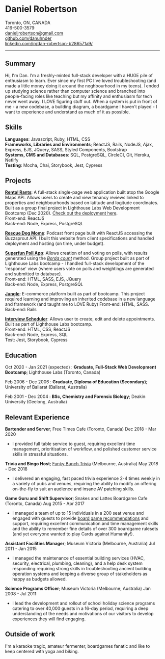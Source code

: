 Daniel Robertson
============


Toronto, ON, CANADA  
416-500-3579  
danieljrobertson@gmail.com    
[github.com/danuhnder](https://github.com/danuhnder)  
[linkedin.com/in/dan-robertson-b286571a9/](linkedin.com/in/dan-robertson-b286571a9/)  

 ---

Summary
-------

Hi, I'm Dan. I'm a freshly-minted full-stack developer with a HUGE pile of enthusiasm to learn. Ever since my first PC I've loved troubleshooting (and made a little money doing it around the neghbourhood in my teens). I ended up studying science rather than computer science and branched into people-facing roles like teaching but my affinity and enthusiasm for tech never went away. I LOVE figuring stuff out. When a system is put in front of me - a new codebase, a building diagram, a boardgame I haven't played - I want to experience and understand as much of it as possible. 

Skills
------

**Languages**: Javascript, Ruby, HTML, CSS      
**Frameworks, Libraries and Environments**;  ReactJS,  Rails, NodeJS, Ajax, Express, EJS, JQuery, SASS, Styled Components, Bootstrap   
**Systems, CMS and Databases**: SQL, PostgreSQL, CircleCI, Git, Heroku, Netlify      
**Testing**: Mocha, Chai, Storybook, Jest, Cypress


Projects
--------

[**Rental Rants**](https://github.com/danuhnder/lighthouse_final): A full-stack single-page web application built atop the Google Maps API. Allows users to create and view tenancy reviews linked to properties and neighbourhoods based on latitude and logitude coordinates. Built as a group final project in Lighthouse Labs Web Development Bootcamp (Dec 2020). [Check out the deployment here](https://thirsty-jang-ea95c4.netlify.app).       
Front-end: ReactJS                                                       
Back-end: Node, Express, PostgreSQL                                                

[**Rescue Dog Moms**](https://www.rescuedogmoms.ca): Podcast front page built with ReactJS accessing the Buzzsprout API. I built this website from client specifications and handled deployment and hosting (on time, under budget). 

[**Superfun Poll App**](https://github.com/gybubest/midterm): Allows creation of and voting on polls, with results generated using the [*Borda count*](https://en.wikipedia.org/wiki/Borda_count) method. Group project built as part of Lighthouse Labs bootcamp - I handled full-stack development of the 'response' view (where users vote on polls and weightings are generated and submitted to database).        
Front-end: HTML, SASS, EJS, JQuery                    
Back-end: Node, Express, PostgreSQL
    
[**Jungle**](https://github.com/danuhnder/jungle-rails): E-commerce platform built as part of bootcamp. This project required learning and improviing an inherited codebase in a new language and framework (and taught me to LOVE Ruby)
Front-end: HTML, SASS.                    
Back-end: Rails 
    
[**Interview Scheduler**](https://github.com/danuhnder/scheduler): Allows user to create, edit and delete appointments. Built as part of Lighthouse Labs bootcamp.      
Front-end: HTML, CSS, ReactJS                                                       
Back-end: Node, Express, SQL                                                
Test: Jest, Storybook, Cypress                                              
    


Education
---------

Oct 2020 - Jan 2021 (expected)
:   **Graduate, Full-Stack Web Development Bootcamp**; Lighthouse Labs (Toronto, Canada)

Feb 2006 - Dec 2006 
:   **Graduate, Diploma of Education (Secondary)**; University of Ballarat (Ballarat, Australia)
    
Feb 2001 - Dec 2004
:   **BSc, Chemistry and Forensic Biology**; Deakin University (Geelong, Australia)
 



Relevant Experience
----------


**Bartender and Server**; Free Times Cafe (Toronto, Canada) Dec 2018 - Mar 2020
- I provided full table service to guest, requiring excellent time management, prioritisation of workflow, and polished customer service skills in stressful situations.

**Trivia and Bingo Host**; [Funky Bunch Trivia](https://www.funkybunch.com.au/) (Melbourne, Australia) May 2018 - Dec 2018 
- I delivered an engaging, fast paced trivia experience 2-4 times weekly in a variety of pubs and venues, requiring the ability to modify an offering on-the-fly to suit an audience and insane AV patching skills.

**Game Guru and Shift Supervisor**; Snakes and Lattes Boardgame Cafe (Toronto, Canada) Aug 2015 - Apr 2017
- I managed a team of up to 15 individuals in a 200 seat venue and engaged with guests to provide [board game recommendations](https://www.youtube.com/watch?v=fBYuajpFdrI) and support, requiring excellent communication and time management skills and the ability to remember fine details of over 300 boardgame rulesets (and yet everyone wanted to play Cards against Humanity!).

**Assistant Facilities Manager**; Museum Victoria (Melbourne, Australia) Jul 2011 - Jan 2015
- I managed the maintenance of essential building services (HVAC, security, electrical, plumbing, cleaning), and a help desk system responding requiring strong skills in troubleshooting ancient building operation systems and keeping a diverse group of stakeholders as happy as budgets allowed.

**Science Programs Officer**; Museum Victoria (Melbourne, Australia) Jan 2008 - Jul 2011
- I lead the development and rollout of school holiday science programs catering to over 40,000 guests in a 16-day period, requiring a deep understanding of the needs and motivations of our visitors to develop experiences they will find engaging.

Outside of work 
----------

I'm a karaoke tragic, amateur fermenter, boardgames fanatic and like to keep centered with yoga and biking. 
